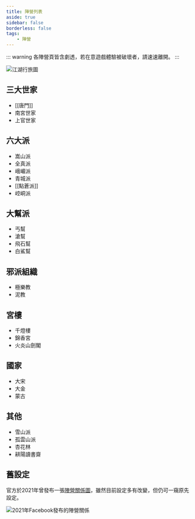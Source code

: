 ```yaml
---
title: 陣營列表
aside: true
sidebar: false
borderless: false
tags:
    - 陣營
---
```


::: warning
各陣營頁皆含劇透，若在意遊戲體驗被破壞者，請速速離開。
:::

![江湖行旅圖](/images/factions/map.jpg)

## 三大世家

- [[唐門]]
- 南宮世家
- 上官世家

## 六大派

- 嵩山派
- 全真派
- 峨嵋派
- 青城派
- [[點蒼派]]
- 崆峒派

## 大幫派

- 丐幫
- 滄幫
- 飛石幫
- 白鯊幫

## 邪派組織

- 極樂教
- 泥教

## 宮樓

- 千燈樓
- 錦香宮
- 火炎山劍閣

## 國家

- 大宋
- 大金
- 蒙古

## 其他

- 雪山派
- 孤雲山派
- 杏花林
- 耕陽讀書齋

## 舊設定

官方於2021年曾發布一張[陣營關係圖](https://www.facebook.com/obbstudio/photos/a.117318193999701/125676449830542/)，雖然目前設定多有改變，但仍可一窺原先設定。

![2021年Facebook發布的陣營關係](/images/factions/old_relation_chart.jpg)